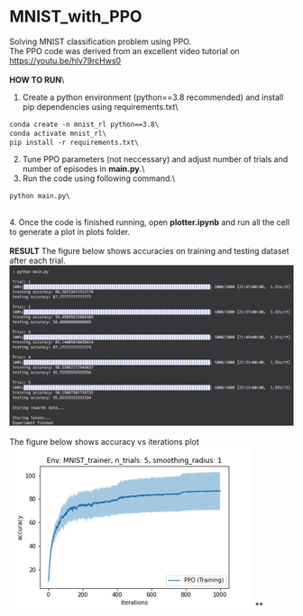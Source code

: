 # MNIST_with_PPO
Solving MNIST classification problem using PPO.\
The PPO code was derived from an excellent video tutorial on https://youtu.be/hlv79rcHws0 \
\
**HOW TO RUN**\
1. Create a python environment (python==3.8 recommended) and install pip dependencies using requirements.txt\
```
conda create -n mnist_rl python==3.8\
conda activate mnist_rl\
pip install -r requirements.txt\
```
2. Tune PPO parameters (not neccessary) and adjust number of trials and number of episodes in **main.py**.\
3. Run the code using following command.\
```
python main.py\
```
\
4. Once the code is finished running, open **plotter.ipynb** and run all the cell to generate a plot in plots folder.\
\
**RESULT**
The figure below shows accuracies on training and testing dataset after each trial.\
<img src=https://github.com/bhargavCSSE/MNIST_with_PPO/blob/main/plots/MNIST_classification.png>\
\
The figure below shows accuracy vs iterations plot
<img src=https://github.com/bhargavCSSE/MNIST_with_PPO/blob/main/plots/MNIST-score.png>
**
